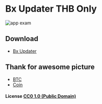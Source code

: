 # Bx Updater THB Only

![app exam](https://user-images.githubusercontent.com/1492074/39110735-7103db82-46fc-11e8-8a12-ef1f273f075e.png)

## Download
- [Bx Updater](https://github.com/sakayaparp/bx-updater/releases)

## Thank for awesome picture
- [BTC](https://bitcoin.org/img/icons/opengraph.png)
- [Coin](http://i0.kym-cdn.com/photos/images/original/001/293/153/4b8.png)

#### License [CC0 1.0 (Public Domain)](LICENSE.md)
